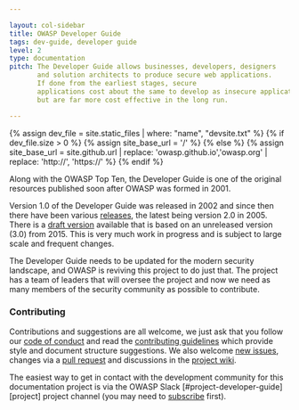 ```yaml
---

layout: col-sidebar
title: OWASP Developer Guide
tags: dev-guide, developer guide
level: 2
type: documentation
pitch: The Developer Guide allows businesses, developers, designers
       and solution architects to produce secure web applications.
       If done from the earliest stages, secure
       applications cost about the same to develop as insecure applications,
       but are far more cost effective in the long run.

---
```

{% assign dev_file = site.static_files | where: "name", "devsite.txt" %}
{% if dev_file.size > 0 %}
{% assign site_base_url = '/' %}
{% else %}
{% assign site_base_url = site.github.url | replace: 'owasp.github.io','owasp.org' | replace: 'http://', 'https://' %}
{% endif %}

Along with the OWASP Top Ten, the Developer Guide is one of the original resources
published soon after OWASP was formed in 2001.

Version 1.0 of the Developer Guide was released in 2002
and since then there have been various [releases][versions], the latest being version 2.0 in 2005.
There is a [draft version](draft) available that is based on an unreleased version (3.0) from 2015.
This is very much work in progress and is subject to large scale and frequent changes.

The Developer Guide needs to be updated for the modern security landscape,
and OWASP is reviving this project to do just that.
The project has a team of leaders that will oversee the project
and now we need as many members of the security community as possible to contribute.

### Contributing
Contributions and suggestions are all welcome, we just ask that you follow our [code of conduct][conduct]
and read the [contributing guidelines][contribution] which provide style and document structure suggestions.
We also welcome [new issues][issues], changes via a [pull request][request]
and discussions in the [project wiki][wiki].

The easiest way to get in contact with the development community for this documentation project
is via the OWASP Slack [#project-developer-guide][project] project channel
(you may need to [subscribe](https://owasp.org/slack/invite) first).

[conduct]: CODE_OF_CONDUCT.md
[contribution]: CONTRIBUTING.md
[issues]: https://github.com/OWASP/www-project-developer-guide/issues/new/choose
[slack]: https://owasp.slack.com/messages/C04QN6CMNAC
[request]: https://github.com/OWASP/www-project-developer-guide/pulls
[versions]: https://github.com/OWASP/DevGuide/wiki#old-versions
[wiki]: https://github.com/OWASP/www-project-developer-guide/wiki
